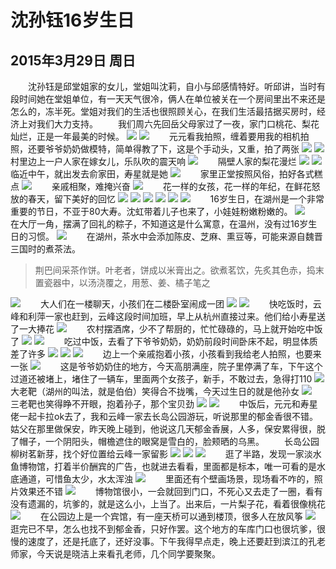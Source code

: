 沈孙钰16岁生日
=======================
2015年3月29日 周日
-----------------------
　　沈孙钰是邱堂姐家的女儿，堂姐叫沈莉，自小与邱感情特好。听邱讲，当时有段时间她在堂姐单位，有一天天气很冷，俩人在单位被关在一个房间里出不来还是怎么的，冻半死。堂姐对我们的生活也很照顾关心，在我们生活最拮据买房时，经济上对我们大力支持。
　　我们周六先回岳父母家过了一夜，家门口桃花、梨花灿烂，正是一年最美的时候。
![]({{site.url}}/assets/blog-images/002/sm001.jpg)
![]({{site.url}}/assets/blog-images/002/sm004.jpg)
　　元元看我拍照，缠着要用我的相机拍照，还要爷爷奶奶做模特，简单得教了下，这是个手动头，又重，拍了两张
![]({{site.url}}/assets/blog-images/002/sm002.jpg)
![]({{site.url}}/assets/blog-images/002/sm003.jpg)
　　村里边上一户人家在嫁女儿，乐队吹的震天响
![]({{site.url}}/assets/blog-images/002/sm005.jpg)
　　隔壁人家的梨花漫烂
![]({{site.url}}/assets/blog-images/002/sm006.jpg)
![]({{site.url}}/assets/blog-images/002/sm007.jpg)
　　临近中午，就出发去俞家田，寿星就是她
![]({{site.url}}/assets/blog-images/002/sm010.jpg)
　　家里正堂按照风俗，拍好各式糕点
![]({{site.url}}/assets/blog-images/002/sm011.jpg)
　　亲戚相聚，难掩兴奋
![]({{site.url}}/assets/blog-images/002/sm012.jpg)
　　花一样的女孩，花一样的年纪，在鲜花怒放的春天，留下美好的回忆
![]({{site.url}}/assets/blog-images/002/sm013.jpg)
![]({{site.url}}/assets/blog-images/002/sm014.jpg)
![]({{site.url}}/assets/blog-images/002/sm019.jpg)
![]({{site.url}}/assets/blog-images/002/sm020.jpg)
![]({{site.url}}/assets/blog-images/002/sm026.jpg)
![]({{site.url}}/assets/blog-images/002/sm035.jpg)
　　16岁生日，在湖州是一个非常重要的节日，不亚于80大寿。沈虹带着儿子也来了，小娃娃粉嫩粉嫩的。
![]({{site.url}}/assets/blog-images/002/sm015.jpg)
　　在大厅一角，摆满了回礼的粽子，不知道这是什么寓意，在温州，没有过16岁生日的习惯。
![]({{site.url}}/assets/blog-images/002/sm016.jpg)
　　在湖州，茶水中会添加陈皮、芝麻、熏豆等，可能来源自魏晋三国时的煮茶法。
>荆巴间采茶作饼。叶老者，饼成以米膏出之。欲煮茗饮，先炙其色赤，捣末置瓷器中，以汤浇覆之，用葱、姜、橘子笔之

![]({{site.url}}/assets/blog-images/002/sm017.jpg)
　　大人们在一楼聊天，小孩们在二楼卧室闹成一团
![]({{site.url}}/assets/blog-images/002/sm018.jpg)
![]({{site.url}}/assets/blog-images/002/sm022.jpg)
　　快吃饭时，云峰和利萍一家也赶到，云峰这段时间加班，早上从杭州直接过来。他们给小寿星送了一大捧花
![]({{site.url}}/assets/blog-images/002/sm023.jpg)
　　农村摆酒席，少不了帮厨的，忙忙碌碌的，马上就开始吃中饭了
![]({{site.url}}/assets/blog-images/002/sm024.jpg)
![]({{site.url}}/assets/blog-images/002/sm025.jpg)
　　吃过中饭，去看了下爷爷奶奶，奶奶前段时间卧床不起，明显体质差了许多
![]({{site.url}}/assets/blog-images/002/sm027.jpg)
![]({{site.url}}/assets/blog-images/002/sm028.jpg)
![]({{site.url}}/assets/blog-images/002/sm029.jpg)
　　边上一个亲戚抱着小孩，小孩看到我给老人拍照，也要来一张
![]({{site.url}}/assets/blog-images/002/sm030.jpg)
　　这是爷爷奶奶住的地方，今天高朋满座，院子里停满了车，下午这个过道还被堵上，堵住了一辆车，里面两个女孩子，新手，不敢过去，急得打110
![]({{site.url}}/assets/blog-images/002/sm031.jpg)
　　大老靶（湖州的叫法，就是伯伯）笑得合不拢嘴，今天过生日的就是他孙女
![]({{site.url}}/assets/blog-images/002/sm032.jpg)
　　三老靶也笑得睁不开眼，抱着孙子，那个宝贝劲
![]({{site.url}}/assets/blog-images/002/sm033.jpg)
![]({{site.url}}/assets/blog-images/002/sm034.jpg)
　　中饭后，元元和寿星佬一起卡拉ok去了，我和云峰一家去长岛公园游玩，听说那里的郁金香很不错。姑父在那里做保安，昨天晚上碰到，他说这几天郁金香展，人多，保安累得很，脱了帽子，一个阴阳头，帽檐遮住的眼窝是雪白的，脸颊晒的乌黑。
　　长岛公园柳树茗新芽，找个好位置给云峰一家留影
![]({{site.url}}/assets/blog-images/002/sm036.jpg)
![]({{site.url}}/assets/blog-images/002/sm037.jpg)
![]({{site.url}}/assets/blog-images/002/sm038.jpg)
　　逛了半路，发现一家淡水鱼博物馆，打着半价酬宾的广告，也就进去看看，里面都是标本，唯一可看的是水底通道，可惜鱼太少，水太浑浊
![]({{site.url}}/assets/blog-images/002/sm040.jpg)
　　里面还有个壁画场景，现场看不咋的，照片效果还不错
![]({{site.url}}/assets/blog-images/002/sm039.jpg)
　　博物馆很小，一会就回到门口，不死心又去走了一圈，看有没有遗漏的，坑爹的，就是这么小，上当了。出来后，一片梨子花，看着很像桃花
![]({{site.url}}/assets/blog-images/002/sm041.jpg)
　　在公园边上是一个宾馆，有一座天桥可以通到楼顶，很多人在放风筝
![]({{site.url}}/assets/blog-images/002/sm042.jpg)
　　逛完已不早，怎么也找不到郁金香，只好作罢。这个地方的车库门口也很坑爹，很慢的速度了，还是托底了，还好没事。下午我得早点走，晚上还要赶到滨江的孔老师家，今天说是晓洁上来看孔老师，几个同学要聚聚。
